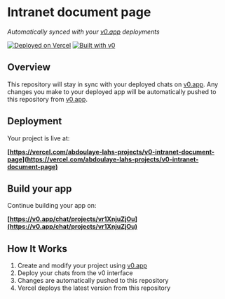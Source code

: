# Intranet document page

*Automatically synced with your [v0.app](https://v0.app) deployments*

[![Deployed on Vercel](https://img.shields.io/badge/Deployed%20on-Vercel-black?style=for-the-badge&logo=vercel)](https://vercel.com/abdoulaye-lahs-projects/v0-intranet-document-page)
[![Built with v0](https://img.shields.io/badge/Built%20with-v0.app-black?style=for-the-badge)](https://v0.app/chat/projects/vr1XnjuZjOu)

## Overview

This repository will stay in sync with your deployed chats on [v0.app](https://v0.app).
Any changes you make to your deployed app will be automatically pushed to this repository from [v0.app](https://v0.app).

## Deployment

Your project is live at:

**[https://vercel.com/abdoulaye-lahs-projects/v0-intranet-document-page](https://vercel.com/abdoulaye-lahs-projects/v0-intranet-document-page)**

## Build your app

Continue building your app on:

**[https://v0.app/chat/projects/vr1XnjuZjOu](https://v0.app/chat/projects/vr1XnjuZjOu)**

## How It Works

1. Create and modify your project using [v0.app](https://v0.app)
2. Deploy your chats from the v0 interface
3. Changes are automatically pushed to this repository
4. Vercel deploys the latest version from this repository
